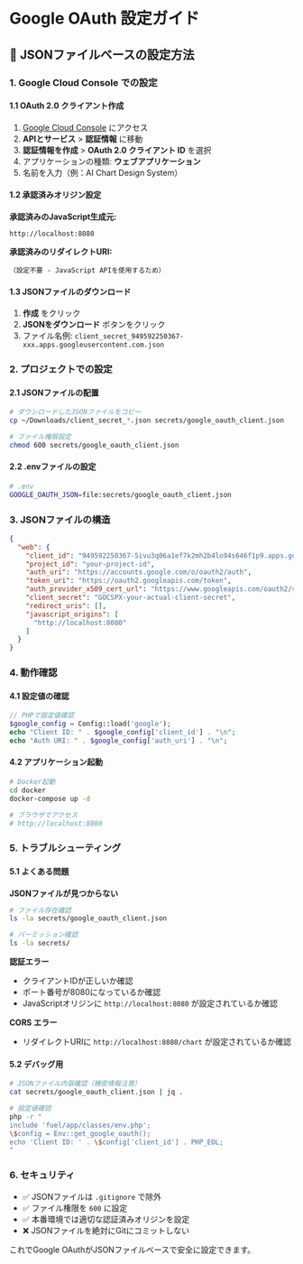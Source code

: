 # Google OAuth 設定ガイド

## 🔧 JSONファイルベースの設定方法

### 1. Google Cloud Console での設定

#### 1.1 OAuth 2.0 クライアント作成

1. [Google Cloud Console](https://console.cloud.google.com/) にアクセス
2. **APIとサービス** > **認証情報** に移動
3. **認証情報を作成** > **OAuth 2.0 クライアント ID** を選択
4. アプリケーションの種類: **ウェブアプリケーション**
5. 名前を入力（例：AI Chart Design System）

#### 1.2 承認済みオリジン設定

**承認済みのJavaScript生成元:**
```
http://localhost:8080
```

**承認済みのリダイレクトURI:**
```
（設定不要 - JavaScript APIを使用するため）
```

#### 1.3 JSONファイルのダウンロード

1. **作成** をクリック
2. **JSONをダウンロード** ボタンをクリック
3. ファイル名例: `client_secret_949592250367-xxx.apps.googleusercontent.com.json`

### 2. プロジェクトでの設定

#### 2.1 JSONファイルの配置

```bash
# ダウンロードしたJSONファイルをコピー
cp ~/Downloads/client_secret_*.json secrets/google_oauth_client.json

# ファイル権限設定
chmod 600 secrets/google_oauth_client.json
```

#### 2.2 .envファイルの設定

```bash
# .env
GOOGLE_OAUTH_JSON=file:secrets/google_oauth_client.json
```

### 3. JSONファイルの構造

```json
{
  "web": {
    "client_id": "949592250367-5ivu3q06a1ef7k2mh2b4lo94s646f1p9.apps.googleusercontent.com",
    "project_id": "your-project-id",
    "auth_uri": "https://accounts.google.com/o/oauth2/auth",
    "token_uri": "https://oauth2.googleapis.com/token",
    "auth_provider_x509_cert_url": "https://www.googleapis.com/oauth2/v1/certs",
    "client_secret": "GOCSPX-your-actual-client-secret",
    "redirect_uris": [],
    "javascript_origins": [
      "http://localhost:8080"
    ]
  }
}
```

### 4. 動作確認

#### 4.1 設定値の確認

```php
// PHPで設定値確認
$google_config = Config::load('google');
echo "Client ID: " . $google_config['client_id'] . "\n";
echo "Auth URI: " . $google_config['auth_uri'] . "\n";
```

#### 4.2 アプリケーション起動

```bash
# Docker起動
cd docker
docker-compose up -d

# ブラウザでアクセス
# http://localhost:8080
```

### 5. トラブルシューティング

#### 5.1 よくある問題

**JSONファイルが見つからない**
```bash
# ファイル存在確認
ls -la secrets/google_oauth_client.json

# パーミッション確認
ls -la secrets/
```

**認証エラー**
- クライアントIDが正しいか確認
- ポート番号が8080になっているか確認
- JavaScriptオリジンに `http://localhost:8080` が設定されているか確認

**CORS エラー**
- リダイレクトURIに `http://localhost:8080/chart` が設定されているか確認

#### 5.2 デバッグ用

```bash
# JSONファイル内容確認（機密情報注意）
cat secrets/google_oauth_client.json | jq .

# 設定値確認
php -r "
include 'fuel/app/classes/env.php';
\$config = Env::get_google_oauth();
echo 'Client ID: ' . \$config['client_id'] . PHP_EOL;
"
```

### 6. セキュリティ

- ✅ JSONファイルは `.gitignore` で除外
- ✅ ファイル権限を `600` に設定
- ✅ 本番環境では適切な認証済みオリジンを設定
- ❌ JSONファイルを絶対にGitにコミットしない

これでGoogle OAuthがJSONファイルベースで安全に設定できます。